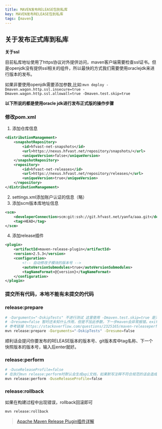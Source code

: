 ```yaml
---
title: MAVEN发布RELEASE包到私库
key: MAVEN发布RELEASE包到私库
tags: [maven]
---
```


## 关于发布正式库到私库

**关于ssl**

目前私库地址使用了https协议对外提供访问，maven客户端需要检查ssl证书。但是openjdk没有提供ssl相关的组件，所以最快的方式我们需要使用oraclejdk来进行版本的发布。

如果非要使用openjdk需要添加参数,比如:`mvn deploy -Dmaven.wagon.http.ssl.insecure=true -Dmaven.wagon.http.ssl.allowall=true -Dmaven.test.skip=true`

**以下所说的都是使用oracle jdk进行发布正式版的操作步骤**

### 修改pom.xml

1. 添加仓库信息

```xml
<distributionManagement>
    <snapshotRepository>
        <id>hfvast-net-snapshots</id>
        <url>https://nexus.hfvast.net/repository/snapshots/</url>
        <uniqueVersion>false</uniqueVersion>
    </snapshotRepository>
    <repository>
        <id>hfvast-net-releases</id>
        <url>https://nexus.hfvast.net/repository/releases/</url>
        <uniqueVersion>true</uniqueVersion>
    </repository>
</distributionManagement>
```

2. settings.xml添加账户认证的信息（略）
3. 添加scm版本库地址信息

```xml
<scm>
    <developerConnection>scm:git:ssh://git.hfvast.net/yanfa/aaa.git</developerConnection>
    <tag>HEAD</tag>
</scm>
```
4. 添加release插件

```xml
<plugin>
    <artifactId>maven-release-plugin</artifactId>
    <version>2.5.3</version>
    <configuration>
        <!-- 自动修改子模块的版本号 -->
        <autoVersionSubmodules>true</autoVersionSubmodules>
        <tagNameFormat>@{version}</tagNameFormat>
    </configuration>
</plugin>
```
### 提交所有代码，本地不能有未提交的代码

### release:prepare

```bash
# -Darguments="-DskipTests" 不进行测试 这里使用 -Dmaven.test.skip=true 是无效的 注意：正常发布是不应该跳过测试的。
# -Dresume=false 暂时还未知什么作用，但是不加此参数，下一步maven会异常报错。exit code 1
# 参考链接 https://stackoverflow.com/questions/2325165/maven-releaseperform-failed
mvn release:prepare -Darguments="-DskipTests" -Dresume=false
```

顺利话会提问你要发布的RELEASE版本的版本号、git版本库中tag名称、下一个快照版本的版本号，输入后enter就好。

### release:perform

```bash
# -DuseReleaseProfile=false 
# 在执行mvn release:perform时默认会生成api文档，如果默写注释不符合规范的话会造成构建失败，可以加参数-DuseReleaseProfile=false取消构建api文档，或则需要根据规范书写注释。
mvn release:perform -DuseReleaseProfile=false 
```

### release:rollback

如果在构建过程中出现错误，rollback回滚即可

```bash
mvn release:rollback
```

>[Apache Maven Release Plugin插件详解](https://blog.csdn.net/taiyangdao/article/details/82658799)